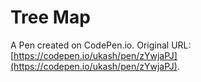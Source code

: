 # Tree Map

A Pen created on CodePen.io. Original URL: [https://codepen.io/ukash/pen/zYwjaPJ](https://codepen.io/ukash/pen/zYwjaPJ).


